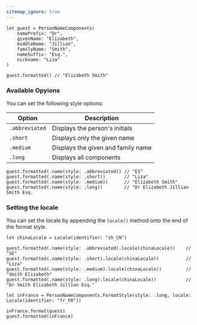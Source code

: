 ```yaml
---
sitemap_ignore: true
---
```

```
let guest = PersonNameComponents(
    namePrefix: "Dr",
    givenName: "Elizabeth",
    middleName: "Jillian",
    familyName: "Smith",
    nameSuffix: "Esq.",
    nickname: "Liza"
)

guest.formatted() // "Elizabeth Smith"
```

### Available Opyions

You can set the following style options:

| Option         | Description                        |
| -------------- | ---------------------------------- |
| `.abbreviated` | Displays the person's initials     |
| `.short`       | Displays only the given name       |
| `.medium`      | Displays the given and family name |
| `.long`        | Displays all components            | 

```
guest.formatted(.name(style: .abbreviated)) // "ES"
guest.formatted(.name(style: .short))       // "Liza"
guest.formatted(.name(style: .medium))      // "Elizabeth Smith"
guest.formatted(.name(style: .long))        // "Dr Elizabeth Jillian Smith Esq.
```

### Setting the locale

You can set the locale by appending the `locale()` method onto the end of the format style.

```
let chinaLocale = Locale(identifier: "zh_CN")

guest.formatted(.name(style: .abbreviated).locale(chinaLocale))    // "SE"
guest.formatted(.name(style: .short).locale(chinaLocale))          // "Liza"
guest.formatted(.name(style: .medium).locale(chinaLocale))         // "Smith Elizabeth"
guest.formatted(.name(style: .long).locale(chinaLocale))           // "Dr Smith Elizabeth Jillian Esq."

let inFrance = PersonNameComponents.FormatStyle(style: .long, locale: Locale(identifier: "fr_FR"))

inFrance.format(guest)
guest.formatted(inFrance)
```

